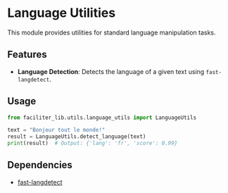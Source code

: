 # Language Utilities

This module provides utilities for standard language manipulation tasks.

## Features

- **Language Detection**: Detects the language of a given text using `fast-langdetect`.


## Usage

```python
from faciliter_lib.utils.language_utils import LanguageUtils

text = "Bonjour tout le monde!"
result = LanguageUtils.detect_language(text)
print(result)  # Output: {'lang': 'fr', 'score': 0.99}
```

## Dependencies

- [fast-langdetect](https://pypi.org/project/fast-langdetect/)
